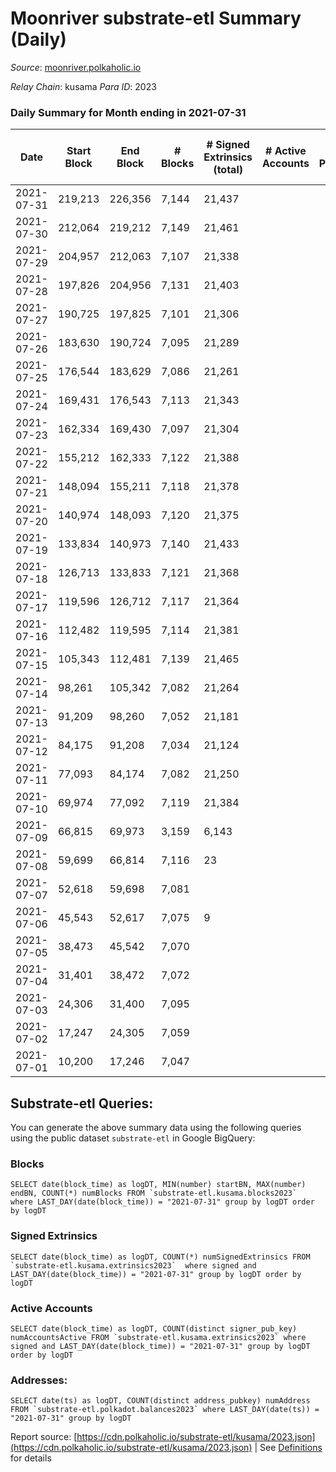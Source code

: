 # Moonriver substrate-etl Summary (Daily)

_Source_: [moonriver.polkaholic.io](https://moonriver.polkaholic.io)

*Relay Chain*: kusama
*Para ID*: 2023



### Daily Summary for Month ending in 2021-07-31


| Date | Start Block | End Block | # Blocks | # Signed Extrinsics (total) | # Active Accounts | # Passive | # New | # Addresses with Balances | # Events | # Transfers | # XCM Transfers In | # XCM Transfers Out |
| ---- | ----------- | --------- | -------- | --------------------------- | ----------------- | --------- | ----- | ------------------------- | -------- | ----------- | ------------------ | ------------------- |
| 2021-07-31 | 219,213 | 226,356 | 7,144  | 21,437 |  |  |  | 120 | 23,656 |   |   |   |
| 2021-07-30 | 212,064 | 219,212 | 7,149  | 21,461 |  |  |  |  | 23,698 |   |   |   |
| 2021-07-29 | 204,957 | 212,063 | 7,107  | 21,338 |  |  |  |  | 23,508 |   |   |   |
| 2021-07-28 | 197,826 | 204,956 | 7,131  | 21,403 |  |  |  |  | 23,674 |   |   |   |
| 2021-07-27 | 190,725 | 197,825 | 7,101  | 21,306 |  |  |  |  | 23,583 |   |   |   |
| 2021-07-26 | 183,630 | 190,724 | 7,095  | 21,289 |  |  |  |  | 23,454 |   |   |   |
| 2021-07-25 | 176,544 | 183,629 | 7,086  | 21,261 |  |  |  |  | 23,506 |   |   |   |
| 2021-07-24 | 169,431 | 176,543 | 7,113  | 21,343 |  |  |  |  | 23,602 |   |   |   |
| 2021-07-23 | 162,334 | 169,430 | 7,097  | 21,304 |  |  |  |  | 23,455 |   |   |   |
| 2021-07-22 | 155,212 | 162,333 | 7,122  | 21,388 |  |  |  |  | 23,612 |   |   |   |
| 2021-07-21 | 148,094 | 155,211 | 7,118  | 21,378 |  |  |  |  | 23,590 | 3 ($186,317.19) |   |   |
| 2021-07-20 | 140,974 | 148,093 | 7,120  | 21,375 |  |  |  |  | 23,438 |   |   |   |
| 2021-07-19 | 133,834 | 140,973 | 7,140  | 21,433 |  |  |  |  | 23,304 |   |   |   |
| 2021-07-18 | 126,713 | 133,833 | 7,121  | 21,368 |  |  |  |  | 23,208 |   |   |   |
| 2021-07-17 | 119,596 | 126,712 | 7,117  | 21,364 |  |  |  |  | 23,211 |   |   |   |
| 2021-07-16 | 112,482 | 119,595 | 7,114  | 21,381 |  |  |  |  | 22,801 | 8 ($978,543.92) |   |   |
| 2021-07-15 | 105,343 | 112,481 | 7,139  | 21,465 |  |  |  |  | 23,004 |   |   |   |
| 2021-07-14 | 98,261 | 105,342 | 7,082  | 21,264 |  |  |  |  | 22,549 |   |   |   |
| 2021-07-13 | 91,209 | 98,260 | 7,052  | 21,181 |  |  |  |  | 22,235 | 6 ($372,634.37) |   |   |
| 2021-07-12 | 84,175 | 91,208 | 7,034  | 21,124 |  |  |  |  | 21,920 | 8 ($496,845.83) |   |   |
| 2021-07-11 | 77,093 | 84,174 | 7,082  | 21,250 |  |  |  |  | 21,969 |   |   |   |
| 2021-07-10 | 69,974 | 77,092 | 7,119  | 21,384 |  |  |  |  | 21,927 | 5 ($7,573.87) |   |   |
| 2021-07-09 | 66,815 | 69,973 | 3,159  | 6,143 |  |  |  |  | 9,830 | 8 ($248,422.91) |   |   |
| 2021-07-08 | 59,699 | 66,814 | 7,116  | 23 |  |  |  |  | 21,914 | 28 ($192,376.28) |   |   |
| 2021-07-07 | 52,618 | 59,698 | 7,081  |  |  |  |  |  | 21,657 |   |   |   |
| 2021-07-06 | 45,543 | 52,617 | 7,075  | 9 |  |  |  |  | 21,679 |   |   |   |
| 2021-07-05 | 38,473 | 45,542 | 7,070  |  |  |  |  |  | 21,623 |   |   |   |
| 2021-07-04 | 31,401 | 38,472 | 7,072  |  |  |  |  |  | 21,647 |   |   |   |
| 2021-07-03 | 24,306 | 31,400 | 7,095  |  |  |  |  |  | 21,696 |   |   |   |
| 2021-07-02 | 17,247 | 24,305 | 7,059  |  |  |  |  |  | 21,604 |   |   |   |
| 2021-07-01 | 10,200 | 17,246 | 7,047  |  |  |  |  |  | 21,566 |   |   |   |

## Substrate-etl Queries:
You can generate the above summary data using the following queries using the public dataset `substrate-etl` in Google BigQuery:


### Blocks
```
SELECT date(block_time) as logDT, MIN(number) startBN, MAX(number) endBN, COUNT(*) numBlocks FROM `substrate-etl.kusama.blocks2023`  where LAST_DAY(date(block_time)) = "2021-07-31" group by logDT order by logDT
```


### Signed Extrinsics
```
SELECT date(block_time) as logDT, COUNT(*) numSignedExtrinsics FROM `substrate-etl.kusama.extrinsics2023`  where signed and LAST_DAY(date(block_time)) = "2021-07-31" group by logDT order by logDT
```


### Active Accounts
```
SELECT date(block_time) as logDT, COUNT(distinct signer_pub_key) numAccountsActive FROM `substrate-etl.kusama.extrinsics2023` where signed and LAST_DAY(date(block_time)) = "2021-07-31" group by logDT order by logDT
```


### Addresses:
```
SELECT date(ts) as logDT, COUNT(distinct address_pubkey) numAddress FROM `substrate-etl.polkadot.balances2023` where LAST_DAY(date(ts)) = "2021-07-31" group by logDT
```



Report source: [https://cdn.polkaholic.io/substrate-etl/kusama/2023.json](https://cdn.polkaholic.io/substrate-etl/kusama/2023.json) | See [Definitions](/DEFINITIONS.md) for details
